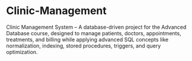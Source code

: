 # Clinic-Management
Clinic Management System – A database-driven project for the Advanced Database course, designed to manage patients, doctors, appointments, treatments, and billing while applying advanced SQL concepts like normalization, indexing, stored procedures, triggers, and query optimization.

